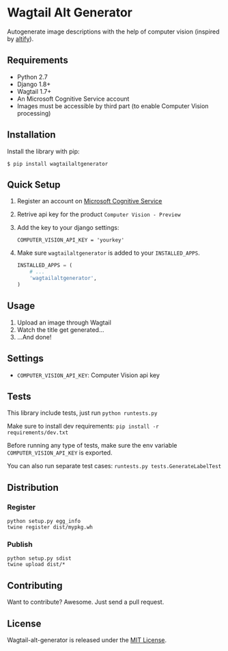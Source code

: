 # Wagtail Alt Generator

Autogenerate image descriptions with the help of computer vision (inspired by [altify](https://github.com/ParhamP/altify/blob/master/altify/altify)).


## Requirements

- Python 2.7
- Django 1.8+
- Wagtail 1.7+
- An Microsoft Cognitive Service account
- Images must be accessible by third part (to enable Computer Vision processing)


## Installation

Install the library with pip:

```
$ pip install wagtailaltgenerator
```


## Quick Setup

1. Register an account on [Microsoft Cognitive Service](https://www.microsoft.com/cognitive-services/)
2. Retrive api key for the product `Computer Vision - Preview`
3. Add the key to your django settings:

    ```
    COMPUTER_VISION_API_KEY = 'yourkey'
    ```
4. Make sure `wagtailaltgenerator` is added to your `INSTALLED_APPS`.

    ```python
    INSTALLED_APPS = (
        # ...
        'wagtailaltgenerator',
    )
    ```


## Usage

1. Upload an image through Wagtail
2. Watch the title get generated...
3. ...And done!


## Settings

- `COMPUTER_VISION_API_KEY`: Computer Vision api key


## Tests

This library include tests, just run `python runtests.py`

Make sure to install dev requirements: `pip install -r requirements/dev.txt`

Before running any type of tests, make sure the env variable `COMPUTER_VISION_API_KEY` is exported.

You can also run separate test cases: `runtests.py tests.GenerateLabelTest`


## Distribution

### Register

```
python setup.py egg_info
twine register dist/mypkg.wh
```

### Publish

```
python setup.py sdist
twine upload dist/*
```


## Contributing

Want to contribute? Awesome. Just send a pull request.


## License

Wagtail-alt-generator is released under the [MIT License](http://www.opensource.org/licenses/MIT).
